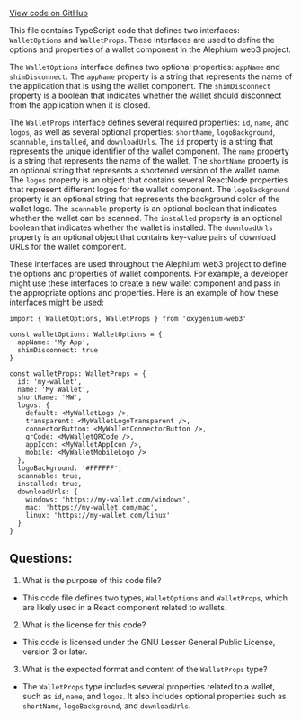 [View code on GitHub](https://github.com/oxygenium/oxygenium-web3/packages/web3-react/src/wallets/wallet.ts)

This file contains TypeScript code that defines two interfaces: `WalletOptions` and `WalletProps`. These interfaces are used to define the options and properties of a wallet component in the Alephium web3 project.

The `WalletOptions` interface defines two optional properties: `appName` and `shimDisconnect`. The `appName` property is a string that represents the name of the application that is using the wallet component. The `shimDisconnect` property is a boolean that indicates whether the wallet should disconnect from the application when it is closed.

The `WalletProps` interface defines several required properties: `id`, `name`, and `logos`, as well as several optional properties: `shortName`, `logoBackground`, `scannable`, `installed`, and `downloadUrls`. The `id` property is a string that represents the unique identifier of the wallet component. The `name` property is a string that represents the name of the wallet. The `shortName` property is an optional string that represents a shortened version of the wallet name. The `logos` property is an object that contains several ReactNode properties that represent different logos for the wallet component. The `logoBackground` property is an optional string that represents the background color of the wallet logo. The `scannable` property is an optional boolean that indicates whether the wallet can be scanned. The `installed` property is an optional boolean that indicates whether the wallet is installed. The `downloadUrls` property is an optional object that contains key-value pairs of download URLs for the wallet component.

These interfaces are used throughout the Alephium web3 project to define the options and properties of wallet components. For example, a developer might use these interfaces to create a new wallet component and pass in the appropriate options and properties. Here is an example of how these interfaces might be used:

```
import { WalletOptions, WalletProps } from 'oxygenium-web3'

const walletOptions: WalletOptions = {
  appName: 'My App',
  shimDisconnect: true
}

const walletProps: WalletProps = {
  id: 'my-wallet',
  name: 'My Wallet',
  shortName: 'MW',
  logos: {
    default: <MyWalletLogo />,
    transparent: <MyWalletLogoTransparent />,
    connectorButton: <MyWalletConnectorButton />,
    qrCode: <MyWalletQRCode />,
    appIcon: <MyWalletAppIcon />,
    mobile: <MyWalletMobileLogo />
  },
  logoBackground: '#FFFFFF',
  scannable: true,
  installed: true,
  downloadUrls: {
    windows: 'https://my-wallet.com/windows',
    mac: 'https://my-wallet.com/mac',
    linux: 'https://my-wallet.com/linux'
  }
}
```
## Questions: 
 1. What is the purpose of this code file?
- This code file defines two types, `WalletOptions` and `WalletProps`, which are likely used in a React component related to wallets.

2. What is the license for this code?
- This code is licensed under the GNU Lesser General Public License, version 3 or later.

3. What is the expected format and content of the `WalletProps` type?
- The `WalletProps` type includes several properties related to a wallet, such as `id`, `name`, and `logos`. It also includes optional properties such as `shortName`, `logoBackground`, and `downloadUrls`.